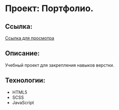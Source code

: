 # Проект: Портфолио.

## Ссылка:

<a target="_blank" href="https://dmitriy9427.github.io/layout/">Ссылка для просмотра</a>

## Описание:

Учебный проект для закрепления навыков верстки.

## Технологии:

- HTML5
- SCSS
- JavaScript
